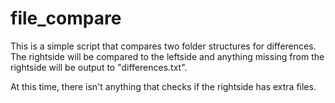 # file_compare

<p> This is a simple script that compares two folder structures for differences. The rightside will be compared to the leftside and anything missing from the rightside will be output to "differences.txt".<br>
</p>

<p> At this time, there isn't anything that checks if the rightside has extra files.
</p>
